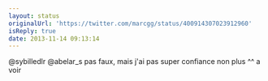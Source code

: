 ```yaml
---
layout: status
originalUrl: 'https://twitter.com/marcgg/status/400914307023912960'
isReply: true
date: 2013-11-14 09:13:14
---
```


@sybilledlr @abelar_s pas faux, mais j'ai pas super confiance non plus ^^ a voir
